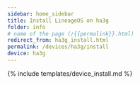 ```yaml
---
sidebar: home_sidebar
title: Install LineageOS on ha3g
folder: info
# name of the page (/{{permalink}}.html)
redirect_from: ha3g_install.html
permalink: /devices/ha3g/install
device: ha3g
---
```

{% include templates/device_install.md %}